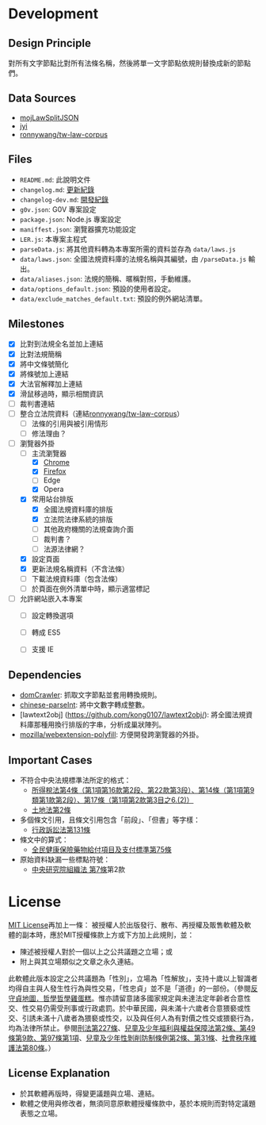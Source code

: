 # Development

## Design Principle

對所有文字節點比對所有法條名稱，然後將單一文字節點依規則替換成新的節點們。


## Data Sources

* [mojLawSplitJSON](https://github.com/kong0107/mojLawSplitJSON)
* [jyi](https://github.com/kong0107/jyi)
* [ronnywang/tw-law-corpus](https://github.com/ronnywang/tw-law-corpus/)


## Files

* `README.md`: 此說明文件
* `changelog.md`: [更新紀錄](changelog.md)
* `changelog-dev.md`: [開發紀錄](changelog-dev.md)
* `g0v.json`: G0V 專案設定
* `package.json`: Node.js 專案設定
* `maniffest.json`: 瀏覽器擴充功能設定
* `LER.js`: 本專案主程式
* `parseData.js`: 將其他資料轉為本專案所需的資料並存為 `data/laws.js`
* `data/laws.json`: 全國法規資料庫的法規名稱與其編號，由 `/parseData.js` 輸出。
* `data/aliases.json`: 法規的簡稱、暱稱對照，手動維護。
* `data/options_default.json`: 預設的使用者設定。
* `data/exclude_matches_default.txt`: 預設的例外網站清單。


## Milestones

- [x] 比對到法規全名並加上連結
- [x] 比對法規簡稱
- [x] 將中文條號簡化
- [x] 將條號加上連結
- [x] 大法官解釋加上連結
- [x] 滑鼠移過時，顯示相關資訊
- [ ] 裁判書連結
- [ ] 整合立法院資料（連結[ronnywang/tw-law-corpus](https://github.com/ronnywang/tw-law-corpus)）
  - [ ] 法條的引用與被引用情形
  - [ ] 修法理由？
- [ ] 瀏覽器外掛
  - [ ] 主流瀏覽器
    - [x] [Chrome](https://chrome.google.com/webstore/detail/iedodmlnmhobigohbkalkkjlbmdkjalj)
    - [x] [Firefox](https://addons.mozilla.org/zh-TW/firefox/addon/laweasyread/)
    - [ ] Edge
    - [x] Opera
  - [x] 常用站台排版
    - [x] 全國法規資料庫的排版
    - [x] 立法院法律系統的排版
    - [ ] 其他政府機關的法規查詢介面
    - [ ] 裁判書？
    - [ ] 法源法律網？
  - [x] 設定頁面
  - [x] 更新法規名稱資料（不含法條）
  - [ ] 下載法規資料庫（包含法條）
  - [ ] 於頁面在例外清單中時，顯示適當標記
- [ ] 允許網站嵌入本專案
  - [ ] 設定轉換選項
  - [ ] 轉成 ES5
  - [ ] 支援 IE


## Dependencies

* [domCrawler](https://github.com/kong0107/domCrawler): 抓取文字節點並套用轉換規則。
* [chinese-parseInt](https://github.com/kong0107/chinese-parseint/): 將中文數字轉成整數。
* [lawtext2obj] (https://github.com/kong0107/lawtext2obj/): 將全國法規資料庫那種用換行排版的字串，分析成巢狀陣列。
* [mozilla/webextension-polyfill](https://github.com/mozilla/webextension-polyfill): 方便開發跨瀏覽器的外掛。


## Important Cases

* 不符合中央法規標準法所定的格式：
  * [所得稅法第4條（第1項第16款第2段、第22款第3段）、第14條（第1項第9類第1款第2段）、第17條（第1項第2款第3目之6.(2)）](https://law.moj.gov.tw/LawClass/LawSearchNoIf.aspx?PC=G0340003&DF=&SNo=4%2c14%2c17)
  * [土地法第2條](https://law.moj.gov.tw/LawClass/LawSingleIf.aspx?Pcode=D0060001&FLNO=2)
* 多個條文引用，且條文引用包含「前段」、「但書」等字樣：
  * [行政訴訟法第131條](https://law.moj.gov.tw/LawClass/LawSingle.aspx?Pcode=A0030154&FLNO=131)
* 條文中的算式：
  * [全民健康保險藥物給付項目及支付標準第75條](https://law.moj.gov.tw/LawClass/LawSingleIf.aspx?Pcode=L0060035&FLNO=75)
* 原始資料缺漏一些標點符號：
  * [中央研究院組織法 第7條](https://law.moj.gov.tw/LawClass/LawSingle.aspx?Pcode=A0010016&FLNO=7)第2款


# License

[MIT License](http://en.wikipedia.org/wiki/MIT_License)再加上一條：
被授權人於出版發行、散布、再授權及販售軟體及軟體的副本時，應於MIT授權條款上方或下方加上此規則，並：
* 陳述被授權人對於一個以上之公共議題之立場；或
* 附上與其立場類似之文章之永久連結。

此軟體此版本設定之公共議題為「性別」，立場為「性解放」，支持十歲以上智識者均得自主與人發生性行為與性交易，「性忠貞」並不是「道德」的一部份。（參閱[反守貞地圖．哲學哲學雞蛋糕](http://phiphicake.blogspot.tw/2013/06/blog-post_4.html)。惟亦請留意諸多國家規定與未達法定年齡者合意性交、性交易仍需受刑事或行政處罰。於中華民國，與未滿十六歲者合意猥褻或性交、引誘未滿十八歲者為猥褻或性交，以及與任何人為有對價之性交或猥褻行為，均為法律所禁止。參閱[刑法第227條](http://law.moj.gov.tw/LawClass/LawSingle.aspx?Pcode=C0000001&FLNO=227)、[兒童及少年福利與權益保障法第2條、第49條第9款、第97條第1項](http://law.moj.gov.tw/LawClass/LawSearchNo.aspx?PC=D0050001&SNo=2,49,97)、[兒童及少年性剝削防制條例第2條、第31條](http://law.moj.gov.tw/LawClass/LawSearchNo.aspx?PC=D0050023&SNo=2,31)、[社會秩序維護法第80條](http://law.moj.gov.tw/LawClass/LawSingle.aspx?Pcode=D0080067&FLNO=80)。）


## License Explanation

* 於其軟體再版時，得變更議題與立場、連結。
* 軟體之使用與修改者，無須同意原軟體授權條款中，基於本規則而對特定議題表態之立場。
